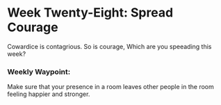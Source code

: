# Week Twenty-Eight: Spread Courage

Cowardice is contagrious. So is courage, Which are you speeading this week?

### Weekly Waypoint:
Make sure that your presence in a room leaves other people in the room feeling happier and stronger.
